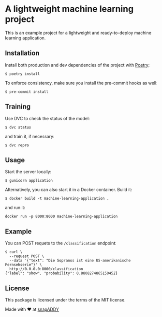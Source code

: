 # A lightweight machine learning project

This is an example project for a lightweight and ready-to-deploy machine learning application.

## Installation

Install both production and dev dependencies of the project with [Poetry](https://python-poetry.org/):

```
$ poetry install
```

To enforce consistency, make sure you install the pre-commit hooks as well:

```
$ pre-commit install
```

## Training

Use DVC to check the status of the model:

```
$ dvc status
```

and train it, if necessary:

```
$ dvc repro
```

## Usage

Start the server locally:

```
$ gunicorn application
```

Alternatively, you can also start it in a Docker container. Build it:

```
$ docker build -t machine-learning-application .
```

and run it:

```
docker run -p 8000:8000 machine-learning-application
```

## Example

You can POST requets to the `/classification` endpoint:

```
$ curl \
  --request POST \
  --data '{"text": "Die Sopranos ist eine US-amerikanische Fernsehserie"}' \
  http://0.0.0.0:8000/classification
{"label": "show", "probability": 0.8808274865150452}
```

## License

This package is licensed under the terms of the MIT license.

Made with ♥ at [snapADDY](https://snapaddy.com/)
